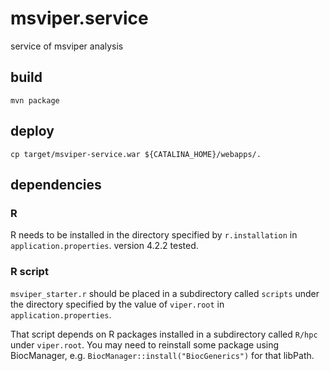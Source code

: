 # msviper.service
service of msviper analysis

## build
`mvn package`

## deploy
`cp target/msviper-service.war ${CATALINA_HOME}/webapps/.`

## dependencies

### R

R needs to be installed in the directory specified by `r.installation` in `application.properties`. version 4.2.2 tested.

### R script

`msviper_starter.r` should be placed in a subdirectory called `scripts` under the directory specified by the value of `viper.root` in `application.properties`.

That script depends on R packages installed in a subdirectory called `R/hpc` under `viper.root`. You may need to reinstall some package using BiocManager, e.g. `BiocManager::install("BiocGenerics")` for that libPath.
